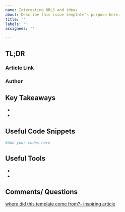 ```yaml
---
name: Interesting URLS and ideas
about: Describe this issue template's purpose here.
title: ''
labels: ''
assignees: ''

---
```


## TL;DR

### Article Link
[](url)
### Author

## Key Takeaways
* 
* 

## Useful Code Snippets
```python
#Add your codes here


```

## Useful Tools
* 
* 

## Comments/ Questions

[where did this template come from?- inspiring article](https://towardsdatascience.com/how-to-organize-your-data-science-articles-with-github-b5b9427da)
